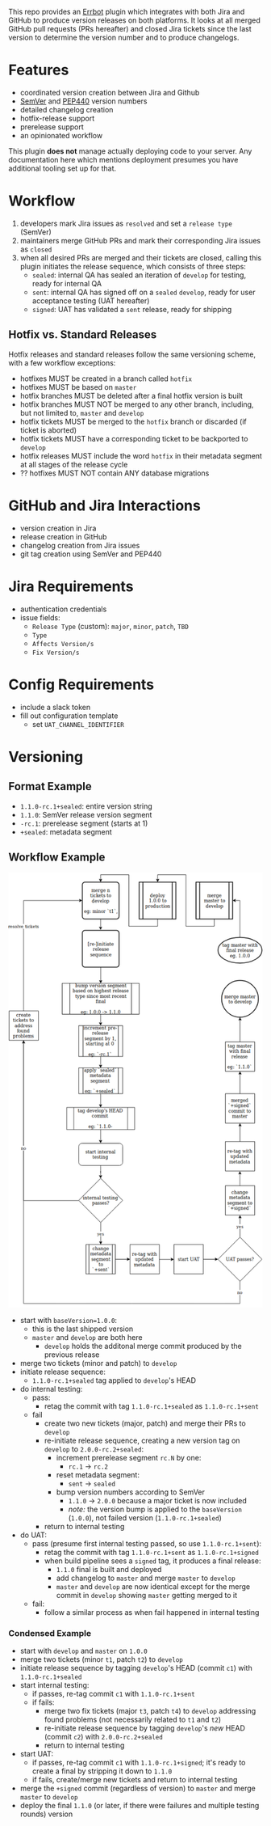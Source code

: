 This repo provides an [Errbot][1] plugin which integrates with both Jira and GitHub to produce version releases on both
platforms.  It looks at all merged GitHub pull requests (PRs hereafter) and closed Jira tickets since the last version
to determine the version number and to produce changelogs.

# Features
- coordinated version creation between Jira and Github
- [SemVer][4] and [PEP440][2] version numbers
- detailed changelog creation
- hotfix-release support
- prerelease support
- an opinionated workflow

This plugin **does not** manage actually deploying code to your server.  Any documentation here which mentions deployment
presumes you have additional tooling set up for that.

# Workflow
1. developers mark Jira issues as `resolved` and set a `release type` (SemVer)
2. maintainers merge GitHub PRs and mark their corresponding Jira issues as `closed`
3. when all desired PRs are merged and their tickets are closed, calling this plugin initiates the release sequence,
   which consists of three steps:
    - `sealed`: internal QA has sealed an iteration of `develop` for testing, ready for internal QA
    - `sent`: internal QA has signed off on a `sealed` `develop`, ready for user acceptance testing (UAT hereafter)
    - `signed`: UAT has validated a `sent` release, ready for shipping

## Hotfix vs. Standard Releases
Hotfix releases and standard releases follow the same versioning scheme, with a few workflow exceptions:
- hotfixes MUST be created in a branch called `hotfix`
- hotfixes MUST be based on `master`
- hotfix branches MUST be deleted after a final hotfix version is built
- hotfix branches MUST NOT be merged to any other branch, including, but not limited to, `master` and `develop`
- hotfix tickets MUST be merged to the `hotfix` branch or discarded (if ticket is aborted)
- hotfix tickets MUST have a corresponding ticket to be backported to `develop`
- hotfix releases MUST include the word `hotfix` in their metadata segment at all stages of the release cycle
- ?? hotfixes MUST NOT contain ANY database migrations

# GitHub and Jira Interactions
- version creation in Jira
- release creation in GitHub
- changelog creation from Jira issues
- git tag creation using SemVer and PEP440

# Jira Requirements
- authentication credentials
- issue fields:
  - `Release Type` (custom): `major`, `minor`, `patch`, `TBD`
  - `Type`
  - `Affects Version/s`
  - `Fix Version/s`

# Config Requirements
- include a slack token
- fill out configuration template
    - set `UAT_CHANNEL_IDENTIFIER`

# Versioning
## Format Example
- `1.1.0-rc.1+sealed`: entire version string
- `1.1.0`: SemVer release version segment
- `-rc.1`: prerelease segment (starts at 1)
- `+sealed`: metadata segment

## Workflow Example

![flowchart](flowchart.png)

- start with `baseVersion=1.0.0`:
  - this is the last shipped version
  - `master` and `develop` are both here
    - `develop` holds the additonal merge commit produced by the previous release
- merge two tickets (minor and patch) to `develop`
- initiate release sequence:
  - `1.1.0-rc.1+sealed` tag applied to `develop`'s HEAD
- do internal testing:
  - pass:
    - retag the commit with tag `1.1.0-rc.1+sealed` as `1.1.0-rc.1+sent`
  - fail
    - create two new tickets (major, patch) and merge their PRs to `develop`
    - re-initiate release sequence, creating a new version tag on `develop` to `2.0.0-rc.2+sealed`:
      - increment prerelease segment `rc.N` by one:
        - `rc.1` -> `rc.2`
      - reset metadata segment:
        - `sent` -> `sealed`
      - bump version numbers according to SemVer
        - `1.1.0` -> `2.0.0` because a major ticket is now included
        - *note:* the version bump is applied to the `baseVersion` (`1.0.0`), not failed version (`1.1.0-rc.1+sealed`)
    - return to internal testing
- do UAT:
  - pass (presume first internal testing passed, so use `1.1.0-rc.1+sent`):
    - retag the commit with tag `1.1.0-rc.1+sent` as `1.1.0-rc.1+signed`
    - when build pipeline sees a `signed` tag, it produces a final release:
      - `1.1.0` final is built and deployed
      - add changelog to `master` and merge `master` to `develop`
      - `master` and `develop` are now identical except for the merge commit in `develop` showing `master` getting
        merged to it
  - fail:
    - follow a similar process as when fail happened in internal testing

### Condensed Example
- start with `develop` and `master` on `1.0.0`
- merge two tickets (minor `t1`, patch `t2`) to `develop`
- initiate release sequence by tagging `develop`'s HEAD (commit `c1`) with `1.1.0-rc.1+sealed`
- start internal testing:
  - if passes, re-tag commit `c1` with `1.1.0-rc.1+sent`
  - if fails:
    - merge two fix tickets (major `t3`, patch `t4`) to `develop` addressing found problems (not necessarily related to
      `t1` and `t2`)
    - re-initiate release sequence by tagging `develop`'s *new* HEAD (commit `c2`) with `2.0.0-rc.2+sealed`
    - return to internal testing
- start UAT:
  - if passes, re-tag commit `c1` with `1.1.0-rc.1+signed`; it's ready to create a final by stripping it down to `1.1.0`
  - if fails, create/merge new tickets and return to internal testing
- merge the `+signed` commit (regardless of version) to `master` and merge `master` to `develop`
- deploy the final `1.1.0` (or later, if there were failures and multiple testing rounds) version


[1]: http://errbot.io/en/latest/
[2]: https://www.python.org/dev/peps/pep-0440/
[4]: https://semver.org/
[5]: https://help.github.com/articles/creating-releases/

<!--- vi: set ft=markdown : -->
